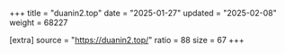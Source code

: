 +++
title = "duanin2.top"
date = "2025-01-27"
updated = "2025-02-08"
weight = 68227

[extra]
source = "https://duanin2.top/"
ratio = 88
size = 67
+++
